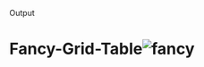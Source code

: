 
Output

# Fancy-Grid-Table![fancy](https://user-images.githubusercontent.com/114070689/201286396-385b13c0-2921-41a6-8d8c-71aac57e91a3.png)
